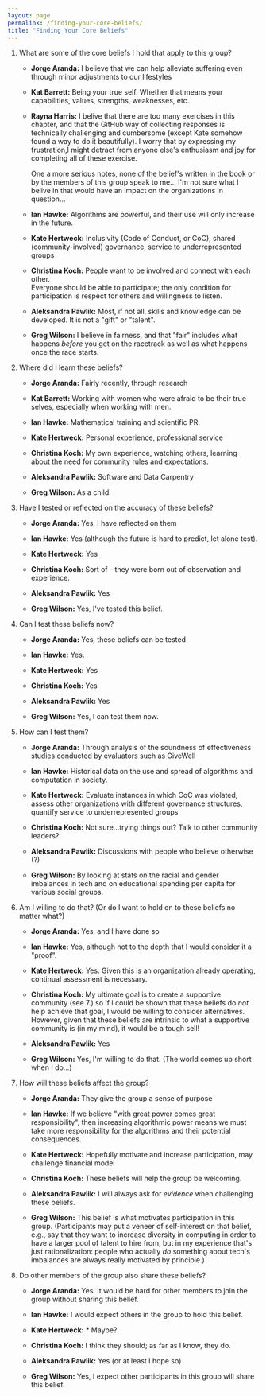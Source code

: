 ```yaml
---
layout: page
permalink: /finding-your-core-beliefs/
title: "Finding Your Core Beliefs"
---
```


1.  What are some of the core beliefs I hold that apply to this group?

    *   **Jorge Aranda:** I believe that we can help alleviate suffering even through minor adjustments to our lifestyles

    *   **Kat Barrett:** Being your true self. Whether that means your capabilities, values, strengths, weaknesses, etc.

    *   **Rayna Harris:** I belive that there are too many exercises in this chapter, and that
        the GitHub way of collecting responses is technically challenging and
        cumbersome (except Kate somehow found a way to do it beautifully). I
        worry that by expressing my frustration,I might detract from anyone
        else's enthusiasm and joy for completing all of these exercise.

        One a more serious notes, none of the belief's written in the book or
        by the members of this group speak to me... I'm not sure what I belive
        in that would have an impact on the organizations in question...

    *   **Ian Hawke:** Algorithms are powerful, and their use will only increase in the future.

    *   **Kate Hertweck:** Inclusivity (Code of Conduct, or CoC), shared (community-involved) governance, service to underrepresented groups

    *   **Christina Koch:** People want to be involved and connect with each other.  
	Everyone should be able to participate; the only condition for participation is 
	respect for others and willingness to listen.  

    *   **Aleksandra Pawlik:** Most, if not all, skills and knowledge can be developed. It is not a "gift" or "talent".

    *   **Greg Wilson:** I believe in fairness,
        and that "fair" includes what happens *before* you get on the racetrack
        as well as what happens once the race starts.

2.  Where did I learn these beliefs?

    *   **Jorge Aranda:** Fairly recently, through research

    *   **Kat Barrett:** Working with women who were afraid to be their true selves, especially when working with men. 

    *   **Ian Hawke:** Mathematical training and scientific PR.

    *   **Kate Hertweck:** Personal experience, professional service

    *   **Christina Koch:** My own experience, watching others, learning about the need for community 
	rules and expectations. 
	
    *   **Aleksandra Pawlik:** Software and Data Carpentry

    *   **Greg Wilson:** As a child.

3.  Have I tested or reflected on the accuracy of these beliefs?

    *   **Jorge Aranda:** Yes, I have reflected on them

    *   **Ian Hawke:** Yes (although the future is hard to predict, let alone test).

    *   **Kate Hertweck:** Yes

    *   **Christina Koch:** Sort of - they were born out of observation and experience.  

    *   **Aleksandra Pawlik:** Yes

    *   **Greg Wilson:** Yes, I've tested this belief.

4.  Can I test these beliefs now?

    *   **Jorge Aranda:** Yes, these beliefs can be tested

    *   **Ian Hawke:** Yes.

    *   **Kate Hertweck:** Yes

    *   **Christina Koch:** Yes

    *   **Aleksandra Pawlik:** Yes

    *   **Greg Wilson:** Yes, I can test them now.

5.  How can I test them?

    *   **Jorge Aranda:** Through analysis of the soundness of effectiveness studies conducted by evaluators such as GiveWell

    *   **Ian Hawke:** Historical data on the use and spread of algorithms and computation in society.

    *   **Kate Hertweck:** Evaluate instances in which CoC was violated,
        assess other organizations with different governance
        structures, quantify service to underrepresented groups

    *   **Christina Koch:** Not sure...trying things out? Talk to other community leaders?

    *   **Aleksandra Pawlik:** Discussions with people who believe otherwise (?)

    *   **Greg Wilson:** By looking at stats on the racial and gender imbalances in tech
        and on educational spending per capita for various social groups.

6.  Am I willing to do that?  (Or do I want to hold on to these beliefs no matter what?)

    *   **Jorge Aranda:** Yes, and I have done so

    *   **Ian Hawke:** Yes, although not to the depth that I would consider it a "proof".

    *   **Kate Hertweck:** Yes: Given this is an organization already operating, continual
        assessment is necessary.

    *   **Christina Koch:** My ultimate goal is to create a supportive community (see 7.) so if I could 
	be shown that these beliefs do *not* help achieve that goal, I would be 
	willing to consider alternatives.  However, given that these beliefs are 
	intrinsic to what a supportive community is (in my mind), it would be a tough sell!  

    *   **Aleksandra Pawlik:** Yes

    *   **Greg Wilson:** Yes, I'm willing to do that.
        (The world comes up short when I do...)

7.  How will these beliefs affect the group?

    *   **Jorge Aranda:** They give the group a sense of purpose

    *   **Ian Hawke:** If we believe "with great power comes great
        responsibility", then increasing algorithmic power means we
        must take more responsibility for the algorithms and their
        potential consequences.

    *   **Kate Hertweck:** Hopefully motivate and increase participation, may challenge financial model

    *   **Christina Koch:** These beliefs will help the group be welcoming.  

    *   **Aleksandra Pawlik:** I will always ask for *evidence* when challenging these beliefs.

    *   **Greg Wilson:** This belief is what motivates participation in this group.
        (Participants may put a veneer of self-interest on that belief,
        e.g., say that they want to increase diversity in computing
        in order to have a larger pool of talent to hire from,
        but in my experience that's just rationalization:
        people who actually *do* something about tech's imbalances
        are always really motivated by principle.)

8.  Do other members of the group also share these beliefs?

    *   **Jorge Aranda:** Yes. It would be hard for other members to join the group without sharing this belief.

    *   **Ian Hawke:** I would expect others in the group to hold this belief.

    *   **Kate Hertweck:** *   Maybe?

    *   **Christina Koch:** I think they should; as far as I know, they do. 

    *   **Aleksandra Pawlik:** Yes (or at least I hope so)

    *   **Greg Wilson:** Yes,
        I expect other participants in this group will share this belief.
